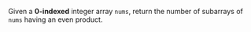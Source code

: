 Given a **0-indexed** integer array `nums`, return the number of subarrays of `nums` having an even product.